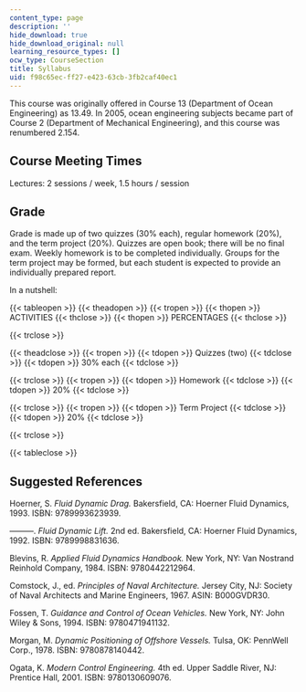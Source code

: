 ```yaml
---
content_type: page
description: ''
hide_download: true
hide_download_original: null
learning_resource_types: []
ocw_type: CourseSection
title: Syllabus
uid: f98c65ec-ff27-e423-63cb-3fb2caf40ec1
---
```


This course was originally offered in Course 13 (Department of Ocean Engineering) as 13.49. In 2005, ocean engineering subjects became part of Course 2 (Department of Mechanical Engineering), and this course was renumbered 2.154.

Course Meeting Times
--------------------

Lectures: 2 sessions / week, 1.5 hours / session

Grade
-----

Grade is made up of two quizzes (30% each), regular homework (20%), and the term project (20%). Quizzes are open book; there will be no final exam. Weekly homework is to be completed individually. Groups for the term project may be formed, but each student is expected to provide an individually prepared report.

In a nutshell:

{{< tableopen >}}
{{< theadopen >}}
{{< tropen >}}
{{< thopen >}}
ACTIVITIES
{{< thclose >}}
{{< thopen >}}
PERCENTAGES
{{< thclose >}}

{{< trclose >}}

{{< theadclose >}}
{{< tropen >}}
{{< tdopen >}}
Quizzes (two)
{{< tdclose >}}
{{< tdopen >}}
30% each
{{< tdclose >}}

{{< trclose >}}
{{< tropen >}}
{{< tdopen >}}
Homework
{{< tdclose >}}
{{< tdopen >}}
20%
{{< tdclose >}}

{{< trclose >}}
{{< tropen >}}
{{< tdopen >}}
Term Project
{{< tdclose >}}
{{< tdopen >}}
20%
{{< tdclose >}}

{{< trclose >}}

{{< tableclose >}}

Suggested References
--------------------

Hoerner, S. _Fluid Dynamic Drag._ Bakersfield, CA: Hoerner Fluid Dynamics, 1993. ISBN: 9789993623939.

———. _Fluid Dynamic Lift._ 2nd ed. Bakersfield, CA: Hoerner Fluid Dynamics, 1992. ISBN: 9789998831636.

Blevins, R. _Applied Fluid Dynamics Handbook._ New York, NY: Van Nostrand Reinhold Company, 1984. ISBN: 9780442212964.

Comstock, J., ed. _Principles of Naval Architecture._ Jersey City, NJ: Society of Naval Architects and Marine Engineers, 1967. ASIN: B000GVDR30.

Fossen, T. _Guidance and Control of Ocean Vehicles._ New York, NY: John Wiley & Sons, 1994. ISBN: 9780471941132.

Morgan, M. _Dynamic Positioning of Offshore Vessels._ Tulsa, OK: PennWell Corp., 1978. ISBN: 9780878140442.

Ogata, K. _Modern Control Engineering._ 4th ed. Upper Saddle River, NJ: Prentice Hall, 2001. ISBN: 9780130609076.